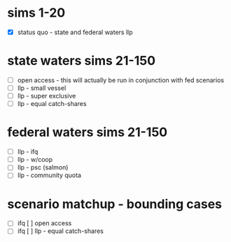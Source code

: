 # sims 1-20
- [x] status quo - state and federal waters llp

# state waters sims 21-150
- [ ] open access - this will actually be run in conjunction with fed scenarios 
- [ ] llp - small vessel  
- [ ] llp - super exclusive  
- [ ] llp - equal catch-shares  

# federal waters sims 21-150
- [ ] llp - ifq  
- [ ] llp - w/coop  
- [ ] llp - psc (salmon)  
- [ ] llp - community quota  

# scenario matchup - bounding cases
- [ ] ifq [ ] open access
- [ ] ifq [ ] llp - equal catch-shares
